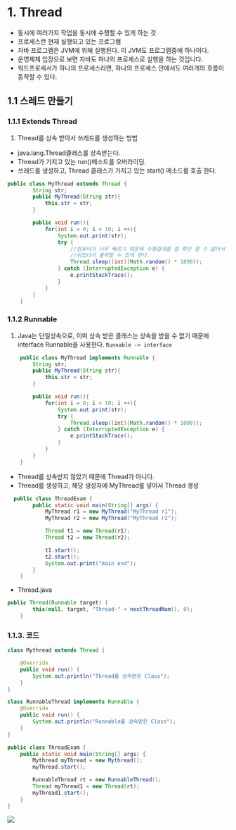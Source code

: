 # 1. Thread

- 동시에 여러가지 작업을 동시에 수행할 수 있게 하는 것
- 프로세스란 현재 실행되고 있는 프로그램
- 자바 프로그램은 JVM에 위해 실행된다. 이 JVM도 프로그램중에 하나이다.
- 운영체제 입장으로 보면 자바도 하나의 프로세스로 실행을 하는 것입니다.
- 워드프로세서가 하나의 프로세스라면, 하나의 프로세스 안에서도 여러개의 흐름이 동작할 수 있다. 

## 1.1 스레드 만들기

### 1.1.1 Extends Thread

1. Thread를 상속 받아서 쓰레드를 생성하는 방법
- java.lang.Thread클래스를 상속받는다. 
- Thread가 가지고 있는 run()메소드를 오버라이딩.
- 쓰레드를 생성하고, Thread 클래스가 가지고 있는 start() 메소드를 호출 한다.
```java
public class MyThread extends Thread {
        String str;
        public MyThread(String str){
            this.str = str;
        }

        public void run(){
            for(int i = 0; i < 10; i ++){
                System.out.print(str);
                try {
                    //컴퓨터가 너무 빠르기 때문에 수행결과를 잘 확인 할 수 없어서 Thread.sleep() 메서드를 이용해서 조금씩 
                    //쉬었다가 출력할 수 있게 한다. 
                    Thread.sleep((int)(Math.random() * 1000));
                } catch (InterruptedException e) {
                    e.printStackTrace();
                }
            } 
        } 
    }

```

### 1.1.2 Runnable

1. Java는 단일상속으로, 이미 상속 받은 클래스는 상속을 받을 수 없기 때문에
interface Runnable을 사용한다.
`Runnable -> interface`

```java
    public class MyThread implements Runnable {
        String str;
        public MyThread(String str){
            this.str = str;
        }

        public void run(){
            for(int i = 0; i < 10; i ++){
                System.out.print(str);
                try {
                    Thread.sleep((int)(Math.random() * 1000));
                } catch (InterruptedException e) {
                    e.printStackTrace();
                }
            } 
        } 
    }
```

- Thread를 상속받지 않았기 때문에 Thread가 아니다.
- Thread를 생성하고, 해당 생성자에 MyThread를 넣어서 Thread 생성

```java
  public class ThreadExam {  
        public static void main(String[] args) {
            MyThread r1 = new MyThread("MyThread r1");
            MyThread r2 = new MyThread("MyThread r2");

            Thread t1 = new Thread(r1);
            Thread t2 = new Thread(r2);

            t1.start();
            t2.start();
            System.out.print("main end");  
        }   
    }
```

- Thread.java

```java
public Thread(Runnable target) {
        this(null, target, "Thread-" + nextThreadNum(), 0);
    }
```

### 1.1.3. 코드
```java
class Mythread extends Thread {

    @Override
    public void run() {
        System.out.println("Thread를 상속받은 Class");
    }
}

class RunnableThread implements Runnable {
    @Override
    public void run() {
        System.out.println("Runnable를 상속받은 Class");
    }
}

public class ThreadExam {
    public static void main(String[] args) {
        Mythread myThread = new Mythread();
        myThread.start();

        RunnableThread rt = new RunnableThread();
        Thread myThread1 = new Thread(rt);
        myThread1.start();
    }
}
```

![](https://images.velog.io/images/withcolinsong/post/5f2b3ec5-c2ed-4c34-952f-004f85a7abc0/image.png)